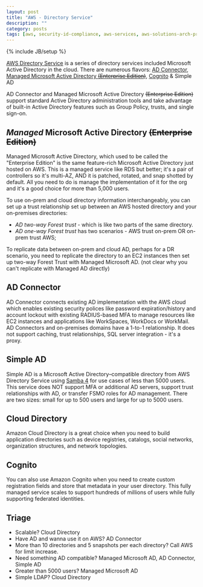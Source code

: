 ```yaml
---
layout: post
title: "AWS - Directory Service"
description: ""
category: posts
tags: [aws, security-id-compliance, aws-services, aws-solutions-arch-pro]
---
```

{% include JB/setup %}

[AWS Directory Service](https://aws.amazon.com/directoryservice/) is a series of directory services included Microsoft Active Directory in the cloud. There are numerous flavors: [AD Connector](http://docs.aws.amazon.com/directoryservice/latest/admin-guide/directory_ad_connector.html), [Managed Microsoft Active Directory ~~(Enterprise Edition)~~](http://docs.aws.amazon.com/directoryservice/latest/admin-guide/directory_microsoft_ad.html), [Cognito](http://docs.aws.amazon.com/cognito/latest/developerguide/what-is-amazon-cognito.html) &amp; Simple AD 

AD Connector and Managed Microsoft Active Directory ~~(Enterprise Edition)~~ support standard Active Directory administration tools and take advantage of built-in Active Directory features such as Group Policy, trusts, and single sign-on.

## *Managed* Microsoft Active Directory ~~(Enterprise Edition)~~
Managed Microsoft Active Directory, which used to be called the "Enterprise Edition" is the same feature-rich Microsoft Active Directory just hosted on AWS. This is a managed service like RDS but better; it's a pair of controllers so it's multi-AZ, AND it is patched, rotated, and snap shotted by default. All you need to do is manage the implementation of it for the org and it's a good choice for more than 5,000 users.

To use on-prem and cloud directory information interchangeably, you can set up a trust relationship set up between an AWS hosted directory and your on-premises directories:
- _AD two-way Forest trust_ - which is like two parts of the same directory. 
- _AD one-way Forest trust_ has two scenarios - AWS trust on-prem OR on-prem trust AWS; 

To replicate data between on-prem and cloud AD, perhaps for a DR scenario, you need to replicate the directory to an EC2 instances then set up two-way Forest Trust with Managed Microsoft AD. (not clear why you can't replicate with Managed AD directly)

## AD Connector 
AD Connector connects existing AD implementation with the AWS cloud which enables existing security polices like password expiration/history and account lockout with existing RADIUS-based MFA to manage resources like EC2 instances and applications like WorkSpaces, WorkDocs or WorkMail. AD Connectors and on-premises domains have a 1-to-1 relationship. It does not support caching, trust relationships, SQL server integration - it's a proxy. 

## Simple AD
Simple AD is a Microsoft Active Directory–compatible directory from AWS Directory Service using [Samba 4](https://www.samba.org/) for use cases of less than 5000 users. This service does NOT support MFA or additional AD servers, support trust relationships with AD, or transfer FSMO roles for AD management. There are two sizes: small for up to 500 users and large for up to 5000 users.

## Cloud Directory
Amazon Cloud Directory is a great choice when you need to build application directories such as device registries, catalogs, social networks, organization structures, and network topologies.

## Cognito
You can also use Amazon Cognito when you need to create custom registration fields and store that metadata in your user directory. This fully managed service scales to support hundreds of millions of users while fully supporting federated identities. 

## Triage
- Scalable? Cloud Directory
- Have AD and wanna use it on AWS? AD Connector
- More than 10 directories and 5 snapshots per each directory? Call AWS for limit increase.
- Need something AD compatible? Managed Microsoft AD, AD Connector, Simple AD
- Greater than 5000 users? Managed Microsoft AD
- Simple LDAP? Cloud Directory